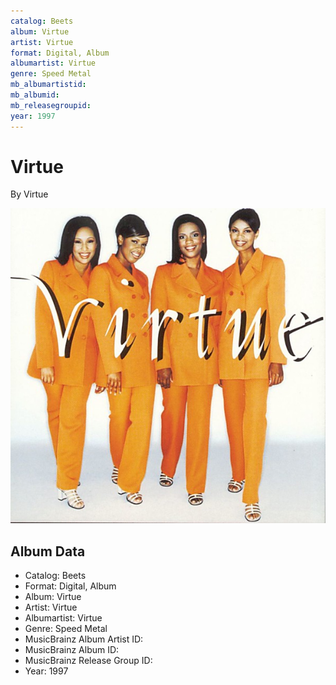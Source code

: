 ```yaml
---
catalog: Beets
album: Virtue
artist: Virtue
format: Digital, Album
albumartist: Virtue
genre: Speed Metal
mb_albumartistid: 
mb_albumid: 
mb_releasegroupid: 
year: 1997
---
```


# Virtue

By Virtue

![](../../assets/beetscovers/Virtue-Virtue.jpg)

## Album Data

- Catalog: Beets
- Format: Digital, Album
- Album: Virtue
- Artist: Virtue
- Albumartist: Virtue
- Genre: Speed Metal
- MusicBrainz Album Artist ID: 
- MusicBrainz Album ID: 
- MusicBrainz Release Group ID: 
- Year: 1997

